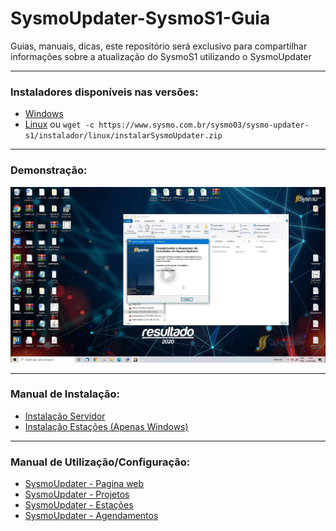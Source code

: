 # SysmoUpdater-SysmoS1-Guia
Guias, manuais, dicas, este repositório será exclusivo para compartilhar informações sobre a atualização do SysmoS1 utilizando o SysmoUpdater

---


### Instaladores disponíveis nas versões:
- [Windows](https://www.sysmo.com.br/sysmo03/sysmo-updater-s1/instalador/windows/Instalador-SysmoUpdater-SysmoS1.exe)
- [Linux](https://www.sysmo.com.br/sysmo03/sysmo-updater-s1/instalador/linux/instalarSysmoUpdater.zip) ou `wget -c https://www.sysmo.com.br/sysmo03/sysmo-updater-s1/instalador/linux/instalarSysmoUpdater.zip`

---


### Demonstração:
[![guia-instalacao-image]][guia-instalacao-video]

---


### Manual de Instalação:
- [Instalação Servidor][instalacao-servidor]
- [Instalação Estações (Apenas Windows)][instalacao-estacao]

---


### Manual de Utilização/Configuração:
- [SysmoUpdater - Pagina web][utilizacao-pagina-acesso]
- [SysmoUpdater - Projetos][utilizacao-projetos-projetos]
- [SysmoUpdater - Estações][utilizacao-estacoes-estacoes]
- [SysmoUpdater - Agendamentos][utilizacao-agendamentos-agendamentos]



[//]: # (Links:)
[guia-instalacao-image]: ./images/video-play.jpeg
[guia-instalacao-video]: https://drive.google.com/file/d/1EqF_IuVJkX67Xy7sJ9Hsr4_QSLaenap4/view

[instalacao-servidor]: ./manual/instalacao/servidor.md
[instalacao-estacao]: ./manual/instalacao/estacao.md

[utilizacao-pagina-acesso]: ./manual/utilizacao/pagina/acesso.md
[utilizacao-projetos-projetos]: ./manual/utilizacao/projetos/projetos.md
[utilizacao-estacoes-estacoes]: ./manual/utilizacao/estacoes/estacoes.md
[utilizacao-agendamentos-agendamentos]: ./manual/utilizacao/agendamentos/agendamentos.md



